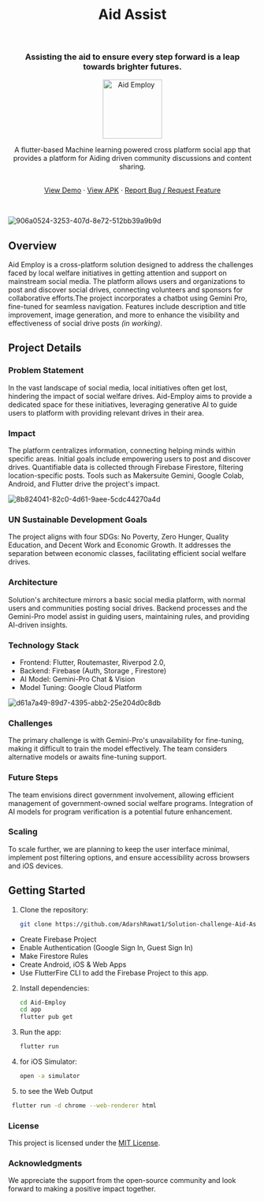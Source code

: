 <h1 align="center">Aid Assist</h1> <br>
<h3 align="center"> Assisting the aid to ensure every step forward is a leap towards brighter futures. </h3>
<p align="center">
  <a href="https://github.com/AKACHI-4/Aid-Employ/releases">
    <img wwidth="120" height="120" alt="Aid Employ" src="https://github.com/AdarshRawat1/Solution-challenge-Flutter/assets/100958893/064dd7be-022b-4920-9ab2-412f283a1b1e">
  </a>
</p>

<p align="center">
  A flutter-based Machine learning powered cross platform social app that provides a platform for Aiding driven community discussions and content sharing. 
</p>

 <p align="center">
    <br />
    <a href="https://drive.google.com/file/d/1Ljn3FPYshn7CR5IN_f8OcxU-pO9WF7yq/view?usp=sharing">View Demo</a>
    ·
   <a href="./Aid-Employ-MVP.apk">View APK</a>
    ·
    <a href="https://github.com/AKACHI-4/Aid-Employ/issues">Report Bug / Request Feature</a>
  </p>

<br>

![906a0524-3253-407d-8e72-512bb39a9b9d](https://github.com/AKACHI-4/Aid-Employ/assets/99159580/531b33d4-b0fd-4f86-bd88-d7885288e5b4)

## Overview
Aid Employ is a cross-platform solution designed to address the challenges faced by local welfare initiatives in getting attention and support on mainstream social media. The platform allows users and organizations to post and discover social drives, connecting volunteers and sponsors for collaborative efforts.The project incorporates a chatbot using Gemini Pro, fine-tuned for seamless navigation. Features include description and title improvement, image generation, and more to enhance the visibility and effectiveness of social drive posts _(in working)_.

## Project Details

### Problem Statement
In the vast landscape of social media, local initiatives often get lost, hindering the impact of social welfare drives. Aid-Employ aims to provide a dedicated space for these initiatives, leveraging generative AI to guide users to platform with providing relevant drives in their area.

### Impact
The platform centralizes information, connecting helping minds within specific areas. Initial goals include empowering users to post and discover drives. Quantifiable data is collected through Firebase Firestore, filtering location-specific posts. Tools such as Makersuite Gemini, Google Colab, Android, and Flutter drive the project's impact.

![8b824041-82c0-4d61-9aee-5cdc44270a4d](https://github.com/AKACHI-4/Aid-Employ/assets/99159580/4c4ee604-0c73-42db-b0ef-5ceaffdc592b)

### UN Sustainable Development Goals
The project aligns with four SDGs: No Poverty, Zero Hunger, Quality Education, and Decent Work and Economic Growth. It addresses the separation between economic classes, facilitating efficient social welfare drives.

### Architecture
Solution's architecture mirrors a basic social media platform, with normal users and communities posting social drives. Backend processes and the Gemini-Pro model assist in guiding users, maintaining rules, and providing AI-driven insights.

### Technology Stack
- Frontend: Flutter, Routemaster, Riverpod 2.0, 
- Backend: Firebase (Auth, Storage , Firestore)
- AI Model: Gemini-Pro Chat & Vision
- Model Tuning: Google Cloud Platform

![d61a7a49-89d7-4395-abb2-25e204d0c8db](https://github.com/AKACHI-4/Aid-Employ/assets/99159580/9b1c4640-b104-4ba1-8e9a-6b7564ceba70)

### Challenges
The primary challenge is with Gemini-Pro's unavailability for fine-tuning, making it difficult to train the model effectively. The team considers alternative models or awaits fine-tuning support.

### Future Steps
The team envisions direct government involvement, allowing efficient management of government-owned social welfare programs. Integration of AI models for program verification is a potential future enhancement.

### Scaling
To scale further, we are planning to keep the user interface minimal, implement post filtering options, and ensure accessibility across browsers and iOS devices.

## Getting Started
1. Clone the repository:
   ```bash
   git clone https://github.com/AdarshRawat1/Solution-challenge-Aid-Assist.git
   ```
- Create Firebase Project
- Enable Authentication (Google Sign In, Guest Sign In)
- Make Firestore Rules
- Create Android, iOS & Web Apps
- Use FlutterFire CLI to add the Firebase Project to this app.

2. Install dependencies:
   ```bash
   cd Aid-Employ
   cd app
   flutter pub get
   ```
3. Run the app:
   ```bash
   flutter run
   ```
4. <optional> for iOS Simulator:
   ```bash
   open -a simulator 
   ```

5. to see the Web Output 
  ```bash
   flutter run -d chrome --web-renderer html 
  ```
### License
This project is licensed under the [MIT License](./LICENSE).

### Acknowledgments
We appreciate the support from the open-source community and look forward to making a positive impact together.
